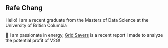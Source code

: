 ## Rafe Chang 

Hello! I am a recent graduate from the Masters of Data Science at the University of British Columbia 

🌱 I am passionate in energy, [Grid Savers](https://rafecchang.github.io/gridSavers/) is a recent report I made to analyze the potential profit of V2G! 
